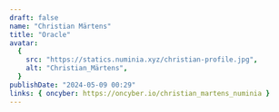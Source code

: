 ```yaml
---
draft: false
name: "Christian Märtens​"
title: "Oracle"
avatar:
  {
    src: "https://statics.numinia.xyz/christian-profile.jpg",
    alt: "Christian_Märtens​",
  }
publishDate: "2024-05-09 00:29"
links: { oncyber: https://oncyber.io/christian_martens_numinia }
---
```

